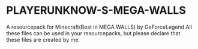 # PLAYERUNKNOW-S-MEGA-WALLS
A resourcepack for Minecraft(Best in MEGA WALLS) by GeForceLegend
All these files can be used in your resourcepacks, but please declare that these files are created by me.
